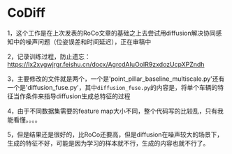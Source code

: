 # CoDiff

1，这个工作是在上次发表的RoCo文章的基础之上去尝试用diffusion解决协同感知中的噪声问题（位姿误差和时间延迟），正在审稿中

2，记录训练过程，防止遗忘：
https://lx2xygwjrgr.feishu.cn/docx/AgrcdAIuOoIR9zxdozUcpXPZndh

3，主要修改的文件就是两个，一个是'point_pillar_baseline_multiscale.py'还有一个是'diffusion_fuse.py'，其中`diffusion_fuse.py`的内容是，将单个车辆的特征当作条件来指导diffusion生成总特征的过程

4，由于不同数据集需要的feature map大小不同，整个代码写的比较乱，只有我能看懂。。。。

5，但是结果还是很好的，比RoCo还要高，但是diffusion在噪声较大的场景下，生成的特征不好，可能是因为学习的样本就不行，生成的内容也就不行了。

